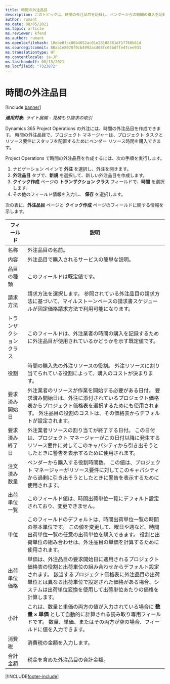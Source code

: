 ```yaml
---
title: 時間の外注品目
description: このトピックは、時間の外注品目を記録し、ベンダーからの時間の購入を記録する方法を説明しています。
author: rumant
ms.date: 08/05/2021
ms.topic: article
ms.reviewer: kfend
ms.author: rumant
ms.openlocfilehash: 10ebe0fcc86b4652ac01e28108361df1f768b61d
ms.sourcegitcommit: 80aa1e8070f0cb4992ac408fc05bdffe47cee931
ms.translationtype: HT
ms.contentlocale: ja-JP
ms.lasthandoff: 08/13/2021
ms.locfileid: "7323872"
---
```

# <a name="subcontract-lines-for-time"></a>時間の外注品目

[!include [banner](../../includes/dataverse-preview.md)]

_**適用対象:** ライト展開 - 見積もり請求の取引_

Dynamics 365 Project Operations の外注には、時間の外注品目を作成できます。 時間の外注品目で、プロジェクト マネージャーは、プロジェクト タスクとリソース要件にスタッフを配置するためにベンダー リソース時間を購入できます。

Project Operations で時間の外注品目を作成するには、次の手順を実行します。

1. ナビゲーション ペインで **外注** を選択し、外注を開きます。
2. **外注品目** タブで、**新規** を選択して、新しい外注品目を作成します。
3. **クイック作成** ページの **トランザクション クラス** フィールドで、**時間** を選択します。
4. その他のフィールド情報を入力し、 **保存** を選択します。

  次の表に、**外注品目** ページと **クイック作成** ページのフィールドに関する情報を示します。

| **フィールド** | **説明** |
| --- | --- |
| 名称 | 外注品目の名前。 |
| 内容 | 外注品目で購入されるサービスの簡単な説明。 | 
| 品目の種類 | このフィールドは既定値です。  |
| 請求方法 | 請求方法を選択します。 参照されている外注品目の請求方法に基づいて、マイルストーンベースの請求書スケジュールが固定価格請求方法で利用可能になります。 |
| トランザクション クラス | このフィールドは、外注業者の時間の購入を記録するために外注品目が使用されているかどうかを示す既定値です。 |
| 役割 | 時間の購入先の外注リソースの役割。 外注リソースに割り当てられている役割によって、購入のコストが決まります。 |
| 要求済み開始日 | 外注業者のリソースが作業を開始する必要がある日付。 要求済み開始日は、外注に添付されているプロジェクト価格表からプロジェクト価格表を選択するためにも使用されます。 外注品目の役割のコストは、その価格表からデフォルトが設定されます。 |
| 要求済み終了日 | 外注業者リソースの割り当てが終了する日付。 この日付は、プロジェクト マネージャーがこの日付以降に発生するリソース要件に対してこのキャパシティから引き出そうとしたときに警告を表示するために使用されます。 |
| 注文済み数量 | ベンダーから購入する役割時間数。 この値は、プロジェクト マネージャーがリソース要件に対してこのキャパシティから過剰に引き出そうとしたときに警告を表示するために使用されます。 |
| 出荷単位一覧  | このフィールド値は、時間出荷単位一覧にデフォルト設定されており、変更できません。  |
| 単位 | このフィールドのデフォルトは、時間出荷単位一覧の時間の基本単位です。 この値を変更して、曜日や週など、時間出荷単位一覧の任意の出荷単位を購入できます。 役割と出荷単位の組み合わせは、外注品目の単価を計算するために使用されます。 |
| 出荷単位価格 | 単価は、外注品目の要求開始日に適用されるプロジェクト価格表の役割と出荷単位の組み合わせからデフォルト設定されます。 該当するプロジェクト価格表に外注品目の出荷単位とは異なる出荷単位で設定された価格がある場合、システムは出荷単位変換を使用して出荷単位あたりの価格を計算します。 |
| 小計 | これは、数量と単価の両方の値が入力されている場合に **数量 × 単価** として自動的に計算される読み取り専用フィールドです。 数量、単価、またはその両方が空の場合、フィールドに値を入力できます。 |
| 消費税 |  消費税の金額を入力します。 |
| 合計金額 | 税金を含めた外注品目の合計金額。 |


[!INCLUDE[footer-include](../../includes/footer-banner.md)]
